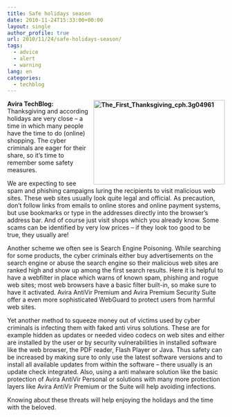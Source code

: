 ```yaml
---
title: Safe holidays season
date: 2010-11-24T15:33:00+00:00
layout: single
author_profile: true
url: 2010/11/24/safe-holidays-season/
tags:
  - advice
  - alert
  - warning
lang: en
categories: 
  - techblog
---
```

**[<img title="The_First_Thanksgiving_cph.3g04961" border="0" alt="The_First_Thanksgiving_cph.3g04961" align="right" src="http://lh5.ggpht.com/_vaUVXcmC3OI/TO0pMoLdIoI/AAAAAAAADMk/MRW_Yz7P1b8/The_First_Thanksgiving_cph.3g04961_thumb.jpg?imgmax=800" width="304" height="195" />](http://lh4.ggpht.com/_vaUVXcmC3OI/TO0pLLyGmTI/AAAAAAAADMg/SsFeXba6N20/s1600-h/The_First_Thanksgiving_cph.3g04961%5B2%5D.jpg)Avira TechBlog:** Thanksgiving and according holidays are very close – a time in which many people have the time to do (online) shopping. The cyber criminals are eager for their share, so it’s time to remember some safety measures.

We are expecting to see spam and phishing campaigns luring the recipients to visit malicious web sites. These web sites usually look quite legal and official. As precaution, don’t follow links from emails to online stores and online payment systems, but use bookmarks or type in the addresses directly into the browser’s address bar. And of course just visit shops which you already know. Some scams can be identified by very low prices – if they look too good to be true, they usually are!

Another scheme we often see is Search Engine Poisoning. While searching for some products, the cyber criminals either buy advertisements on the search engine or abuse the search engine so their malicious web sites are ranked high and show up among the first search results. Here it is helpful to have a webfilter in place which warns of known spam, phishing and rogue web sites; most web browsers have a basic filter built-in, so make sure to have it activated. Avira AntiVir Premium and Avira Premium Security Suite offer a even more sophisticated WebGuard to protect users from harmful web sites.

Yet another method to squeeze money out of victims used by cyber criminals is infecting them with faked anti virus solutions. These are for example hidden as updates or needed video codecs on web sites and either are installed by the user or by security vulnerabilities in installed software like the web browser, the PDF reader, Flash Player or Java. Thus safety can be increased by making sure to only use the latest software versions and to install all available updates from within the software – there usually is an update check integrated. Also, using a anti malware solution like the basic protection of Avira AntiVir Personal or solutions with many more protection layers like Avira AntiVir Premium or the Suite will help avoiding infections.

Knowing about these threats will help enjoying the holidays and the time with the beloved.